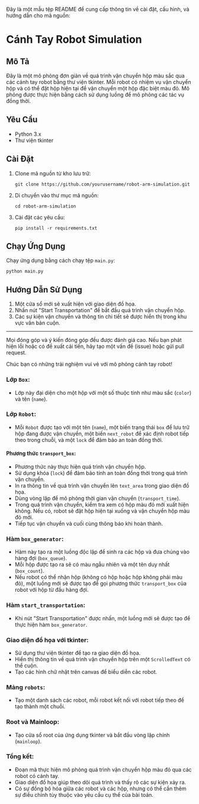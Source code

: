 Đây là một mẫu tệp README để cung cấp thông tin về cài đặt, cấu hình, và hướng dẫn cho mã nguồn:

# Cánh Tay Robot Simulation

## Mô Tả

Đây là một mô phỏng đơn giản về quá trình vận chuyển hộp màu sắc qua các cánh tay robot bằng thư viện tkinter. Mỗi robot có nhiệm vụ vận chuyển hộp và có thể đặt hộp hiện tại để vận chuyển một hộp đặc biệt màu đỏ. Mô phỏng được thực hiện bằng cách sử dụng luồng để mô phỏng các tác vụ đồng thời.

## Yêu Cầu

- Python 3.x
- Thư viện tkinter

## Cài Đặt

1. Clone mã nguồn từ kho lưu trữ:

    ```
    git clone https://github.com/yourusername/robot-arm-simulation.git
    ```

2. Di chuyển vào thư mục mã nguồn:

    ```
    cd robot-arm-simulation
    ```

3. Cài đặt các yêu cầu:

    ```
    pip install -r requirements.txt
    ```

## Chạy Ứng Dụng

Chạy ứng dụng bằng cách chạy tệp `main.py`:

```
python main.py
```

## Hướng Dẫn Sử Dụng

1. Một cửa sổ mới sẽ xuất hiện với giao diện đồ họa.
2. Nhấn nút "Start Transportation" để bắt đầu quá trình vận chuyển hộp.
3. Các sự kiện vận chuyển và thông tin chi tiết sẽ được hiển thị trong khu vực văn bản cuộn.


---

Mọi đóng góp và ý kiến đóng góp đều được đánh giá cao. Nếu bạn phát hiện lỗi hoặc có đề xuất cải tiến, hãy tạo một vấn đề (issue) hoặc gửi pull request.

Chúc bạn có những trải nghiệm vui vẻ với mô phỏng cánh tay robot!

### Lớp `Box`:
- Lớp này đại diện cho một hộp với một số thuộc tính như màu sắc (`color`) và tên (`name`).

### Lớp `Robot`:
- Mỗi `Robot` được tạo với một tên (`name`), một biến trạng thái `box` để lưu trữ hộp đang được vận chuyển, một biến `next_robot` để xác định robot tiếp theo trong chuỗi, và một `lock` để đảm bảo an toàn đồng thời.

#### Phương thức `transport_box`:
- Phương thức này thực hiện quá trình vận chuyển hộp.
- Sử dụng khóa (`lock`) để đảm bảo tính an toàn đồng thời trong quá trình vận chuyển.
- In ra thông tin về quá trình vận chuyển lên `text_area` trong giao diện đồ họa.
- Dùng vòng lặp để mô phỏng thời gian vận chuyển (`transport_time`).
- Trong quá trình vận chuyển, kiểm tra xem có hộp màu đỏ mới xuất hiện không. Nếu có, robot sẽ đặt hộp hiện tại xuống và vận chuyển hộp màu đỏ mới.
- Tiếp tục vận chuyển và cuối cùng thông báo khi hoàn thành.

### Hàm `box_generator`:
- Hàm này tạo ra một luồng độc lập để sinh ra các hộp và đưa chúng vào hàng đợi (`box_queue`).
- Mỗi hộp được tạo ra sẽ có màu ngẫu nhiên và một tên duy nhất (`box_count`).
- Nếu robot có thể nhận hộp (không có hộp hoặc hộp không phải màu đỏ), một luồng mới sẽ được tạo để gọi phương thức `transport_box` của robot với hộp từ đầu hàng đợi.

### Hàm `start_transportation`:
- Khi nút "Start Transportation" được nhấn, một luồng mới sẽ được tạo để thực hiện hàm `box_generator`.

### Giao diện đồ họa với tkinter:
- Sử dụng thư viện tkinter để tạo ra giao diện đồ họa.
- Hiển thị thông tin về quá trình vận chuyển hộp trên một `ScrolledText` có thể cuộn.
- Tạo các hình chữ nhật trên canvas để biểu diễn các robot.

### Mảng `robots`:
- Tạo một danh sách các robot, mỗi robot kết nối với robot tiếp theo để tạo thành một chuỗi.

### Root và Mainloop:
- Tạo cửa sổ root của ứng dụng tkinter và bắt đầu vòng lặp chính (`mainloop`).

### Tổng kết:
- Đoạn mã thực hiện mô phỏng quá trình vận chuyển hộp màu đỏ qua các robot có cánh tay.
- Giao diện đồ họa giúp theo dõi quá trình và thấy rõ các sự kiện xảy ra.
- Có sự đồng bộ hóa giữa các robot và các hộp, nhưng có thể cần thêm sự điều chỉnh tùy thuộc vào yêu cầu cụ thể của bài toán.
